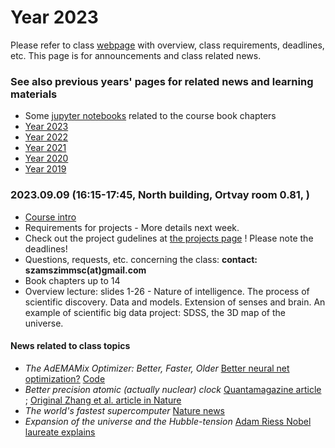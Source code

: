 # Year 2023

Please refer to class [webpage](https://icsabai.github.io/simulationsMsc/) with overview, class requirements, deadlines, etc. This page is for announcements and class related news.


### See also previous years' pages for related news and learning materials
- Some [jupyter notebooks](https://github.com/icsabai/simulationsMsc/tree/master) related to the course book chapters
- [Year 2023](https://icsabai.github.io/classes/compsimf17em/news2023/)
- [Year 2022](https://icsabai.github.io/classes/compsimf17em/news2022/)
- [Year 2021](https://icsabai.github.io/classes/compsimf17em/news2021/)
- [Year 2020](https://icsabai.github.io/classes/compsimf17em/news2020/)
- [Year 2019](https://icsabai.github.io/classes/compsimf17em/news2019/)



### 2023.09.09 (16:15-17:45, North building, Ortvay room 0.81,  ) 
- [Course intro](class_intro_2024.pdf)
- Requirements for projects - More details next week.
- Check out the project gudelines at [the projects page](https://icsabai.github.io/simulationsMsc/) ! Please note the deadlines!
- Questions, requests, etc. concerning the class: __contact: szamszimmsc(at)gmail.com__ 
- Book chapters up to 14
- Overview lecture: slides 1-26 - Nature of intelligence. The process of scientific discovery. Data and models. Extension of senses and brain. An example of scientific big data project: SDSS, the 3D map of the universe.

#### News related to class topics
- _The AdEMAMix Optimizer: Better, Faster, Older_ [Better neural net optimization?](https://arxiv.org/abs/2409.03137) [Code](https://github.com/nanowell/AdEMAMix-Optimizer-Pytorch)
- _Better precision atomic (actually nuclear) clock_ [Quantamagazine article](https://www.quantamagazine.org/the-first-nuclear-clock-will-test-if-fundamental-constants-change-20240904/) ; [Original Zhang et al. article in Nature](https://www.nature.com/articles/s41586-024-07839-6)
- _The world's fastest supercomputer_ [Nature news](https://www.nature.com/articles/d41586-024-02832-5)
- _Expansion of the universe and the Hubble-tension_ [Adam Riess Nobel laureate explains](https://bigthink.com/starts-with-a-bang/10-insights-expanding-universe-nobel-laureate/)

